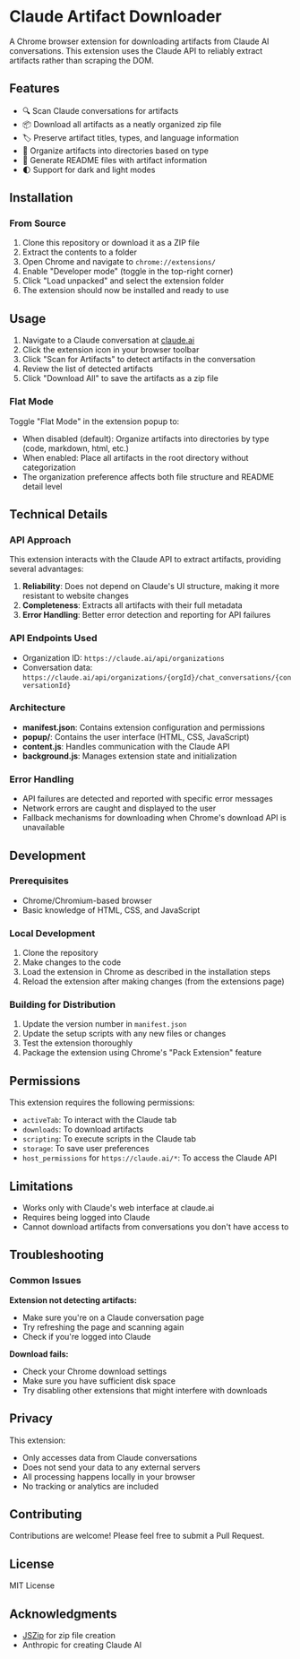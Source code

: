 # Claude Artifact Downloader

A Chrome browser extension for downloading artifacts from Claude AI conversations. This extension uses the Claude API to reliably extract artifacts rather than scraping the DOM.

## Features

- 🔍 Scan Claude conversations for artifacts
- 📦 Download all artifacts as a neatly organized zip file
- 🏷️ Preserve artifact titles, types, and language information
- 📂 Organize artifacts into directories based on type
- 📝 Generate README files with artifact information
- 🌓 Support for dark and light modes

## Installation

### From Source

1. Clone this repository or download it as a ZIP file
2. Extract the contents to a folder
3. Open Chrome and navigate to `chrome://extensions/`
4. Enable "Developer mode" (toggle in the top-right corner)
5. Click "Load unpacked" and select the extension folder
6. The extension should now be installed and ready to use

## Usage

1. Navigate to a Claude conversation at [claude.ai](https://claude.ai/)
2. Click the extension icon in your browser toolbar
3. Click "Scan for Artifacts" to detect artifacts in the conversation
4. Review the list of detected artifacts
5. Click "Download All" to save the artifacts as a zip file

### Flat Mode

Toggle "Flat Mode" in the extension popup to:

- When disabled (default): Organize artifacts into directories by type (code, markdown, html, etc.)
- When enabled: Place all artifacts in the root directory without categorization
- The organization preference affects both file structure and README detail level

## Technical Details

### API Approach

This extension interacts with the Claude API to extract artifacts, providing several advantages:

1. **Reliability**: Does not depend on Claude's UI structure, making it more resistant to website changes
2. **Completeness**: Extracts all artifacts with their full metadata
3. **Error Handling**: Better error detection and reporting for API failures

### API Endpoints Used

- Organization ID: `https://claude.ai/api/organizations`
- Conversation data: `https://claude.ai/api/organizations/{orgId}/chat_conversations/{conversationId}`

### Architecture

- **manifest.json**: Contains extension configuration and permissions
- **popup/**: Contains the user interface (HTML, CSS, JavaScript)
- **content.js**: Handles communication with the Claude API
- **background.js**: Manages extension state and initialization

### Error Handling

- API failures are detected and reported with specific error messages
- Network errors are caught and displayed to the user
- Fallback mechanisms for downloading when Chrome's download API is unavailable

## Development

### Prerequisites

- Chrome/Chromium-based browser
- Basic knowledge of HTML, CSS, and JavaScript

### Local Development

1. Clone the repository
2. Make changes to the code
3. Load the extension in Chrome as described in the installation steps
4. Reload the extension after making changes (from the extensions page)

### Building for Distribution

1. Update the version number in `manifest.json`
2. Update the setup scripts with any new files or changes
3. Test the extension thoroughly
4. Package the extension using Chrome's "Pack Extension" feature

## Permissions

This extension requires the following permissions:

- `activeTab`: To interact with the Claude tab
- `downloads`: To download artifacts
- `scripting`: To execute scripts in the Claude tab
- `storage`: To save user preferences
- `host_permissions` for `https://claude.ai/*`: To access the Claude API

## Limitations

- Works only with Claude's web interface at claude.ai
- Requires being logged into Claude
- Cannot download artifacts from conversations you don't have access to

## Troubleshooting

### Common Issues

**Extension not detecting artifacts:**

- Make sure you're on a Claude conversation page
- Try refreshing the page and scanning again
- Check if you're logged into Claude

**Download fails:**

- Check your Chrome download settings
- Make sure you have sufficient disk space
- Try disabling other extensions that might interfere with downloads

## Privacy

This extension:

- Only accesses data from Claude conversations
- Does not send your data to any external servers
- All processing happens locally in your browser
- No tracking or analytics are included

## Contributing

Contributions are welcome! Please feel free to submit a Pull Request.

## License

MIT License

## Acknowledgments

- [JSZip](https://stuk.github.io/jszip/) for zip file creation
- Anthropic for creating Claude AI
